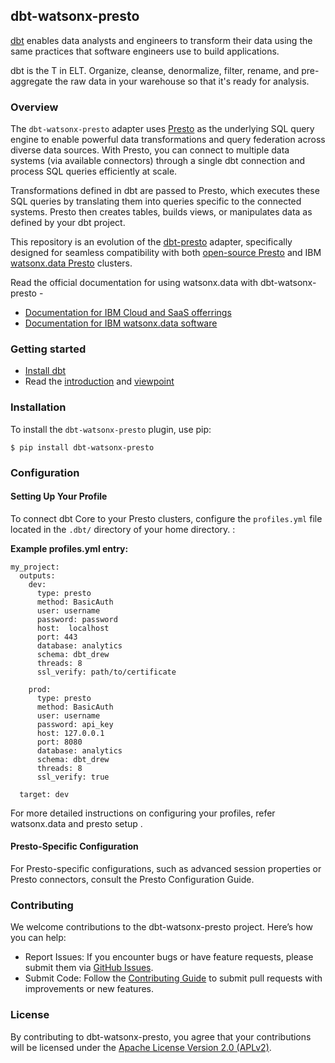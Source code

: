 ## dbt-watsonx-presto

[dbt](https://www.getdbt.com/) enables data analysts and engineers to transform their data using the same practices that software engineers use to build applications.

dbt is the T in ELT. Organize, cleanse, denormalize, filter, rename, and pre-aggregate the raw data in your warehouse so that it's ready for analysis.

### Overview

The `dbt-watsonx-presto` adapter uses [Presto](https://prestodb.io/) as the underlying SQL query engine to enable powerful data transformations and query federation across diverse data sources. With Presto, you can connect to multiple data systems (via available connectors) through a single dbt connection and process SQL queries efficiently at scale.

Transformations defined in dbt are passed to Presto, which executes these SQL queries by translating them into queries specific to the connected systems. Presto then creates tables, builds views, or manipulates data as defined by your dbt project.

This repository is an evolution of the [dbt-presto](https://github.com/dbt-labs/dbt-presto) adapter, specifically designed for seamless compatibility with both [open-source Presto](https://prestodb.io/) and IBM [watsonx.data Presto](https://www.ibm.com/products/watsonx-data) clusters.


Read the official documentation for using watsonx.data with dbt-watsonx-presto -

- [Documentation for IBM Cloud and SaaS offerrings](https://cloud.ibm.com/docs/watsonxdata?topic=watsonxdata-dbt_watsonx_presto)
- [Documentation for IBM watsonx.data software](https://www.ibm.com/docs/en/watsonx/watsonxdata/2.0.x?topic=dbt-data-build-tool-adapter-presto)

### Getting started

- [Install dbt](https://docs.getdbt.com/docs/core/installation-overview)
- Read the [introduction](https://docs.getdbt.com/docs/introduction) and [viewpoint](https://docs.getdbt.com/community/resources/viewpoint)

### Installation
To install the `dbt-watsonx-presto` plugin, use pip:
```
$ pip install dbt-watsonx-presto
```

### Configuration
#### Setting Up Your Profile

To connect dbt Core to your Presto clusters, configure the `profiles.yml` file located in the `.dbt/` directory of your home directory. :

**Example profiles.yml entry:**
```
my_project:
  outputs:
    dev:
      type: presto
      method: BasicAuth
      user: username
      password: password
      host:  localhost
      port: 443
      database: analytics
      schema: dbt_drew
      threads: 8
      ssl_verify: path/to/certificate
      
    prod:
      type: presto
      method: BasicAuth
      user: username
      password: api_key
      host: 127.0.0.1
      port: 8080
      database: analytics
      schema: dbt_drew
      threads: 8
      ssl_verify: true
      
  target: dev
```
For more detailed instructions on configuring your profiles, refer watsonx.data and presto setup    .

#### Presto-Specific Configuration
For Presto-specific configurations, such as advanced session properties or Presto connectors, consult the Presto Configuration Guide.

### Contributing
We welcome contributions to the dbt-watsonx-presto project. Here’s how you can help:

- Report Issues: If you encounter bugs or have feature requests, please submit them via [GitHub Issues](https://github.com/IBM/dbt-watsonx-presto/issues).
- Submit Code: Follow the [Contributing Guide](CONTRIBUTING.md) to submit pull requests with improvements or new features.


### License
By contributing to dbt-watsonx-presto, you agree that your contributions will be licensed under the [Apache License Version 2.0 (APLv2)](LICENSE).